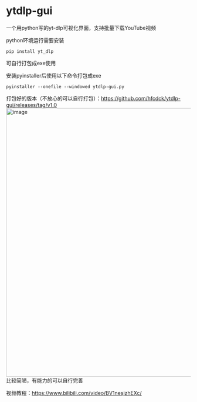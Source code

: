 # ytdlp-gui
一个用python写的yt-dlp可视化界面，支持批量下载YouTube视频


python环境运行需要安装
```
pip install yt_dlp
```
可自行打包成exe使用

安装pyinstaller后使用以下命令打包成exe
```
pyinstaller --onefile --windowed ytdlp-gui.py
```
打包好的版本（不放心的可以自行打包）：https://github.com/hfcdck/ytdlp-gui/releases/tag/v1.0
<img width="893" height="731" alt="image" src="https://github.com/user-attachments/assets/e141f754-29a4-4d1f-a10c-a2a74795e032" />
比较简陋，有能力的可以自行完善

视频教程：https://www.bilibili.com/video/BV1nesjzhEXc/

